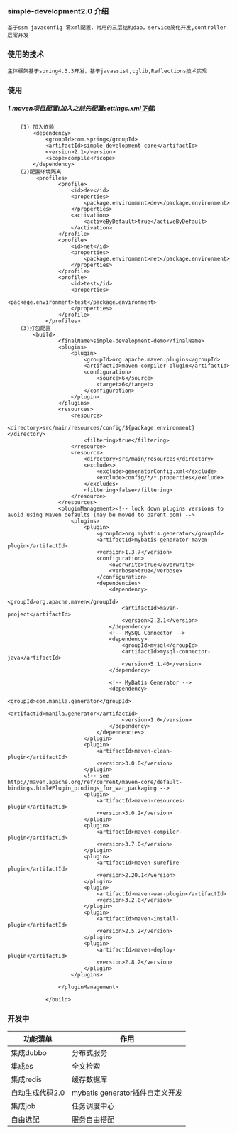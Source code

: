 ### simple-development2.0 介绍
    基于ssm javaconfig 零xml配置，常用的三层结构dao，service简化开发,controller层零开发

### 使用的技术
    主体框架基于spring4.3.3开发，基于javassist,cglib,Reflections技术实现

### 使用
##### 1.maven项目配置(加入之前先配置settings.xml[下载](http://file.diangc.cn/settings.xml))
        (1) 加入依赖
            <dependency>
                <groupId>com.spring</groupId>
                <artifactId>simple-development-core</artifactId>
                <version>2.1</version>
                <scope>compile</scope>
            </dependency>
        (2)配置环境隔离
             <profiles>
                    <profile>
                        <id>dev</id>
                        <properties>
                            <package.environment>dev</package.environment>
                        </properties>
                        <activation>
                            <activeByDefault>true</activeByDefault>
                        </activation>
                    </profile>
                    <profile>
                        <id>net</id>
                        <properties>
                            <package.environment>net</package.environment>
                        </properties>
                    </profile>
                    <profile>
                        <id>test</id>
                        <properties>
                            <package.environment>test</package.environment>
                        </properties>
                    </profile>
                </profiles>
        (3)打包配置
            <build>
                    <finalName>simple-development-demo</finalName>
                    <plugins>
                        <plugin>
                            <groupId>org.apache.maven.plugins</groupId>
                            <artifactId>maven-compiler-plugin</artifactId>
                            <configuration>
                                <source>6</source>
                                <target>6</target>
                            </configuration>
                        </plugin>
                    </plugins>
                    <resources>
                        <resource>
                            <directory>src/main/resources/config/${package.environment}</directory>
                            <filtering>true</filtering>
                        </resource>
                        <resource>
                            <directory>src/main/resources</directory>
                            <excludes>
                                <exclude>generatorConfig.xml</exclude>
                                <exclude>config/*/*.properties</exclude>
                            </excludes>
                            <filtering>false</filtering>
                        </resource>
                    </resources>
                    <pluginManagement><!-- lock down plugins versions to avoid using Maven defaults (may be moved to parent pom) -->
                        <plugins>
                            <plugin>
                                <groupId>org.mybatis.generator</groupId>
                                <artifactId>mybatis-generator-maven-plugin</artifactId>
                                <version>1.3.7</version>
                                <configuration>
                                    <overwrite>true</overwrite>
                                    <verbose>true</verbose>
                                </configuration>
                                <dependencies>
                                    <dependency>
                                        <groupId>org.apache.maven</groupId>
                                        <artifactId>maven-project</artifactId>
                                        <version>2.2.1</version>
                                    </dependency>
                                    <!-- MySQL Connector -->
                                    <dependency>
                                        <groupId>mysql</groupId>
                                        <artifactId>mysql-connector-java</artifactId>
                                        <version>5.1.40</version>
                                    </dependency>
            
                                    <!-- MyBatis Generator -->
                                    <dependency>
                                        <groupId>com.manila.generator</groupId>
                                        <artifactId>manila.generator</artifactId>
                                        <version>1.0</version>
                                    </dependency>
                                </dependencies>
                            </plugin>
                            <plugin>
                                <artifactId>maven-clean-plugin</artifactId>
                                <version>3.0.0</version>
                            </plugin>
                            <!-- see http://maven.apache.org/ref/current/maven-core/default-bindings.html#Plugin_bindings_for_war_packaging -->
                            <plugin>
                                <artifactId>maven-resources-plugin</artifactId>
                                <version>3.0.2</version>
                            </plugin>
                            <plugin>
                                <artifactId>maven-compiler-plugin</artifactId>
                                <version>3.7.0</version>
                            </plugin>
                            <plugin>
                                <artifactId>maven-surefire-plugin</artifactId>
                                <version>2.20.1</version>
                            </plugin>
                            <plugin>
                                <artifactId>maven-war-plugin</artifactId>
                                <version>3.2.0</version>
                            </plugin>
                            <plugin>
                                <artifactId>maven-install-plugin</artifactId>
                                <version>2.5.2</version>
                            </plugin>
                            <plugin>
                                <artifactId>maven-deploy-plugin</artifactId>
                                <version>2.8.2</version>
                            </plugin>
                        </plugins>
            
                    </pluginManagement>
            
                </build>
### 开发中
 功能清单 | 作用 |
| --- | --- |
| 集成dubbo | 分布式服务 |
| 集成es | 全文检索|
| 集成redis | 缓存数据库 |
| 自动生成代码2.0 | mybatis generator插件自定义开发 |
| 集成job| 任务调度中心|
| 自由选配 | 服务自由搭配|
